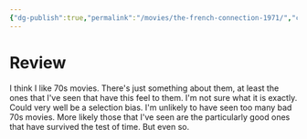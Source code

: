 ```yaml
---
{"dg-publish":true,"permalink":"/movies/the-french-connection-1971/","created":"2023-12-04","updated":"2024-06-17"}
---
```



# Review

I think I like 70s movies. There's just something about them, at least the ones that I've seen that have this feel to them. I'm not sure what it is exactly. Could very well be a selection bias. I'm unlikely to have seen too many bad 70s movies. More likely those that I've seen are the particularly good ones that have survived the test of time. But even so.

